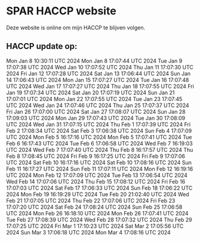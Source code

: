 # SPAR HACCP website
Deze website is online om mijn HACCP te blijven volgen.

## HACCP update op:
Mon Jan 8 10:30:11 UTC 2024
Mon Jan 8 17:07:44 UTC 2024
Tue Jan 9 17:07:38 UTC 2024
Wed Jan 10 17:07:52 UTC 2024
Thu Jan 11 17:07:30 UTC 2024
Fri Jan 12 17:07:28 UTC 2024
Sat Jan 13 17:06:44 UTC 2024
Sun Jan 14 17:06:43 UTC 2024
Mon Jan 15 17:07:27 UTC 2024
Tue Jan 16 17:07:48 UTC 2024
Wed Jan 17 17:07:27 UTC 2024
Thu Jan 18 17:07:55 UTC 2024
Fri Jan 19 17:07:34 UTC 2024
Sat Jan 20 17:07:19 UTC 2024
Sun Jan 21 17:07:01 UTC 2024
Mon Jan 22 17:07:55 UTC 2024
Tue Jan 23 17:07:45 UTC 2024
Wed Jan 24 17:07:46 UTC 2024
Thu Jan 25 17:07:37 UTC 2024
Fri Jan 26 17:07:00 UTC 2024
Sat Jan 27 17:08:07 UTC 2024
Sun Jan 28 17:09:03 UTC 2024
Mon Jan 29 17:07:43 UTC 2024
Tue Jan 30 17:08:09 UTC 2024
Wed Jan 31 17:07:15 UTC 2024
Thu Feb 1 17:07:39 UTC 2024
Fri Feb 2 17:08:34 UTC 2024
Sat Feb 3 17:06:38 UTC 2024
Sun Feb 4 17:07:09 UTC 2024
Mon Feb 5 16:17:16 UTC 2024
Mon Feb 5 17:07:41 UTC 2024
Tue Feb 6 16:17:43 UTC 2024
Tue Feb 6 17:06:58 UTC 2024
Wed Feb 7 16:19:03 UTC 2024
Wed Feb 7 17:07:40 UTC 2024
Thu Feb 8 16:17:57 UTC 2024
Thu Feb 8 17:08:45 UTC 2024
Fri Feb 9 16:17:25 UTC 2024
Fri Feb 9 17:07:06 UTC 2024
Sat Feb 10 16:17:16 UTC 2024
Sat Feb 10 17:08:16 UTC 2024
Sun Feb 11 16:17:27 UTC 2024
Sun Feb 11 17:07:11 UTC 2024
Mon Feb 12 16:19:16 UTC 2024
Mon Feb 12 17:07:09 UTC 2024
Tue Feb 13 17:06:54 UTC 2024
Wed Feb 14 17:07:06 UTC 2024
Thu Feb 15 17:08:12 UTC 2024
Fri Feb 16 17:07:03 UTC 2024
Sat Feb 17 17:06:33 UTC 2024
Sun Feb 18 17:06:22 UTC 2024
Mon Feb 19 16:19:29 UTC 2024
Tue Feb 20 21:02:40 UTC 2024
Wed Feb 21 17:07:05 UTC 2024
Thu Feb 22 17:07:06 UTC 2024
Fri Feb 23 17:07:20 UTC 2024
Sat Feb 24 17:08:24 UTC 2024
Sun Feb 25 17:06:58 UTC 2024
Mon Feb 26 16:18:10 UTC 2024
Mon Feb 26 17:07:41 UTC 2024
Tue Feb 27 17:08:39 UTC 2024
Wed Feb 28 17:07:32 UTC 2024
Thu Feb 29 17:07:25 UTC 2024
Fri Mar 1 17:10:23 UTC 2024
Sat Mar 2 17:05:56 UTC 2024
Sun Mar 3 17:06:18 UTC 2024
Mon Mar 4 17:08:16 UTC 2024
